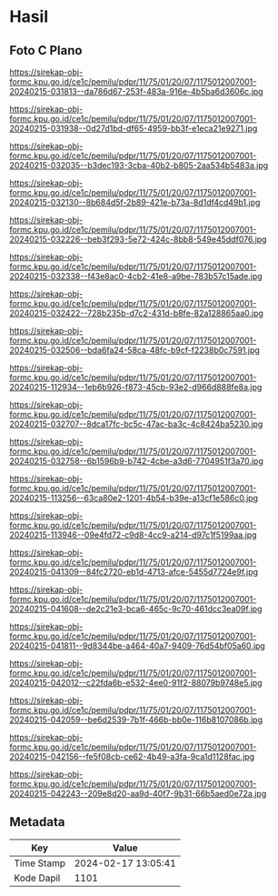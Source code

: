 # Hasil

## Foto C Plano

https://sirekap-obj-formc.kpu.go.id/ce1c/pemilu/pdpr/11/75/01/20/07/1175012007001-20240215-031813--da786d67-253f-483a-916e-4b5ba6d3606c.jpg

https://sirekap-obj-formc.kpu.go.id/ce1c/pemilu/pdpr/11/75/01/20/07/1175012007001-20240215-031938--0d27d1bd-df65-4959-bb3f-e1eca21e9271.jpg

https://sirekap-obj-formc.kpu.go.id/ce1c/pemilu/pdpr/11/75/01/20/07/1175012007001-20240215-032035--b3dec193-3cba-40b2-b805-2aa534b5483a.jpg

https://sirekap-obj-formc.kpu.go.id/ce1c/pemilu/pdpr/11/75/01/20/07/1175012007001-20240215-032130--8b684d5f-2b89-421e-b73a-8d1df4cd49b1.jpg

https://sirekap-obj-formc.kpu.go.id/ce1c/pemilu/pdpr/11/75/01/20/07/1175012007001-20240215-032226--beb3f293-5e72-424c-8bb8-549e45ddf076.jpg

https://sirekap-obj-formc.kpu.go.id/ce1c/pemilu/pdpr/11/75/01/20/07/1175012007001-20240215-032338--f43e8ac0-4cb2-41e8-a9be-783b57c15ade.jpg

https://sirekap-obj-formc.kpu.go.id/ce1c/pemilu/pdpr/11/75/01/20/07/1175012007001-20240215-032422--728b235b-d7c2-431d-b8fe-82a128865aa0.jpg

https://sirekap-obj-formc.kpu.go.id/ce1c/pemilu/pdpr/11/75/01/20/07/1175012007001-20240215-032506--bda6fa24-58ca-48fc-b9cf-f2238b0c7591.jpg

https://sirekap-obj-formc.kpu.go.id/ce1c/pemilu/pdpr/11/75/01/20/07/1175012007001-20240215-112934--1eb6b926-f873-45cb-93e2-d966d888fe8a.jpg

https://sirekap-obj-formc.kpu.go.id/ce1c/pemilu/pdpr/11/75/01/20/07/1175012007001-20240215-032707--8dca17fc-bc5c-47ac-ba3c-4c8424ba5230.jpg

https://sirekap-obj-formc.kpu.go.id/ce1c/pemilu/pdpr/11/75/01/20/07/1175012007001-20240215-032758--6b1596b9-b742-4cbe-a3d6-7704951f3a70.jpg

https://sirekap-obj-formc.kpu.go.id/ce1c/pemilu/pdpr/11/75/01/20/07/1175012007001-20240215-113256--63ca80e2-1201-4b54-b39e-a13cf1e586c0.jpg

https://sirekap-obj-formc.kpu.go.id/ce1c/pemilu/pdpr/11/75/01/20/07/1175012007001-20240215-113946--09e4fd72-c9d8-4cc9-a214-d97c1f5199aa.jpg

https://sirekap-obj-formc.kpu.go.id/ce1c/pemilu/pdpr/11/75/01/20/07/1175012007001-20240215-041309--84fc2720-eb1d-4713-afce-5455d7724e9f.jpg

https://sirekap-obj-formc.kpu.go.id/ce1c/pemilu/pdpr/11/75/01/20/07/1175012007001-20240215-041608--de2c21e3-bca6-465c-9c70-461dcc3ea09f.jpg

https://sirekap-obj-formc.kpu.go.id/ce1c/pemilu/pdpr/11/75/01/20/07/1175012007001-20240215-041811--9d8344be-a464-40a7-9409-76d54bf05a60.jpg

https://sirekap-obj-formc.kpu.go.id/ce1c/pemilu/pdpr/11/75/01/20/07/1175012007001-20240215-042012--c22fda6b-e532-4ee0-91f2-88079b9748e5.jpg

https://sirekap-obj-formc.kpu.go.id/ce1c/pemilu/pdpr/11/75/01/20/07/1175012007001-20240215-042059--be6d2539-7b1f-466b-bb0e-116b8107086b.jpg

https://sirekap-obj-formc.kpu.go.id/ce1c/pemilu/pdpr/11/75/01/20/07/1175012007001-20240215-042156--fe5f08cb-ce62-4b49-a3fa-9ca1d1128fac.jpg

https://sirekap-obj-formc.kpu.go.id/ce1c/pemilu/pdpr/11/75/01/20/07/1175012007001-20240215-042243--209e8d20-aa9d-40f7-9b31-66b5aed0e72a.jpg


## Metadata

| Key        | Value               |
| ---------- | ------------------- |
| Time Stamp | 2024-02-17 13:05:41 |
| Kode Dapil | 1101                |



